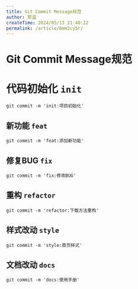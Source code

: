 ```yaml
---
title: Git Commit Message规范
author: 耶温
createTime: 2024/05/13 21:40:22
permalink: /article/6mm2cy5r/
---
```

# Git Commit Message规范

# 代码初始化 `init`

```git
git commit -m 'init:项目初始化'
```

## 新功能 `feat`

```git
git commit -m 'feat:添加新功能'
```

## 修复BUG `fix`

```git
git commit -m 'fix:修改BUG'
```

## 重构 `refactor`

```git
git commit -m 'refactor:下载方法重构'
```

## 样式改动 `style`

```git
git commit -m 'style:首页样式'
```

## 文档改动 `docs`

```git
git commit -m 'docs:使用手册'
```

